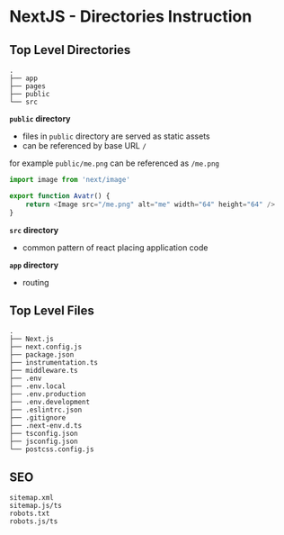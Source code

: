 # NextJS - Directories Instruction

## Top Level Directories

```
.
├── app
├── pages
├── public
└── src
```

**`public` directory**

- files in `public` directory are served as static assets
- can be referenced by base URL `/`

for example `public/me.png` can be referenced as `/me.png`

```js
import image from 'next/image'

export function Avatr() {
    return <Image src="/me.png" alt="me" width="64" height="64" />
}
```

**`src` directory**

- common pattern of react placing application code 

**`app` directory**

- routing

## Top Level Files

```
.
├── Next.js	
├── next.config.js	
├── package.json
├── instrumentation.ts
├── middleware.ts
├── .env
├── .env.local
├── .env.production
├── .env.development
├── .eslintrc.json
├── .gitignore
├── .next-env.d.ts
├── tsconfig.json
├── jsconfig.json
└── postcss.config.js
```

## SEO

```
sitemap.xml
sitemap.js/ts
robots.txt
robots.js/ts
```

